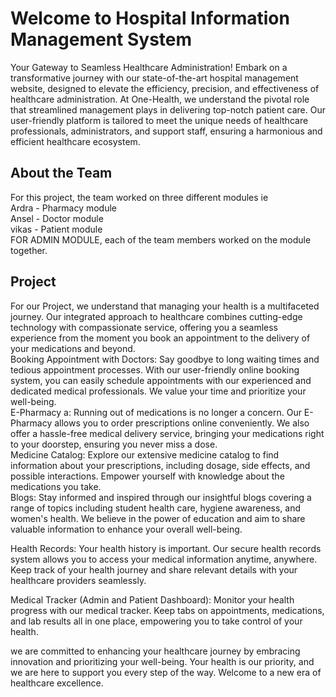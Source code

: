 <h1>Welcome to Hospital Information Management System</h1>

<p>Your Gateway to Seamless Healthcare Administration! Embark on a transformative journey with our state-of-the-art hospital management website,
designed to elevate the efficiency, precision, and effectiveness of healthcare administration. 
At One-Health, we understand the pivotal role that streamlined management plays in delivering top-notch patient care. Our user-friendly platform is tailored to meet the unique needs of healthcare professionals, 
administrators, and support staff, ensuring a harmonious and efficient healthcare ecosystem.</p>


<h2>About the Team</h2>
<p>For this project,  the team worked on three different modules ie <br>
Ardra - Pharmacy module <br>
Ansel - Doctor module <br>
vikas - Patient module <br>
FOR ADMIN MODULE, each of the team members worked on the module together.
</p>

<h2>Project</h2>
<p>
For our Project, we understand that managing your health is a multifaceted journey. Our integrated approach to healthcare combines cutting-edge technology with compassionate service, offering you a seamless experience from the moment you book an appointment to the delivery of your medications and beyond.
<BR>
Booking Appointment with Doctors:
Say goodbye to long waiting times and tedious appointment processes. With our user-friendly online booking system, you can easily schedule appointments with our experienced and dedicated medical professionals. We value your time and prioritize your well-being.
<BR>
E-Pharmacy a:
Running out of medications is no longer a concern. Our E-Pharmacy allows you to order prescriptions online conveniently. We also offer a hassle-free medical delivery service, bringing your medications right to your doorstep, ensuring you never miss a dose.
<BR>
Medicine Catalog:
Explore our extensive medicine catalog to find information about your prescriptions, including dosage, side effects, and possible interactions. Empower yourself with knowledge about the medications you take.
<BR>
Blogs:
Stay informed and inspired through our insightful blogs covering a range of topics including student health care, hygiene awareness, and women's health. We believe in the power of education and aim to share valuable information to enhance your overall well-being.

Health Records:
Your health history is important. Our secure health records system allows you to access your medical information anytime, anywhere. Keep track of your health journey and share relevant details with your healthcare providers seamlessly.

Medical Tracker (Admin and Patient Dashboard):
Monitor your health progress with our medical tracker. Keep tabs on appointments, medications, and lab results all in one place, empowering you to take control of your health.

we are committed to enhancing your healthcare journey by embracing innovation and prioritizing your well-being. Your health is our priority, and we are here to support you every step of the way. Welcome to a new era of healthcare excellence.
</p>
